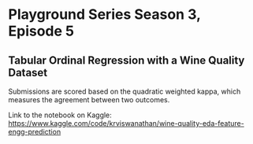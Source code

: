 # Playground Series Season 3, Episode 5
## Tabular Ordinal Regression with a Wine Quality Dataset

Submissions are scored based on the quadratic weighted kappa, which measures the agreement between two outcomes.

Link to the notebook on Kaggle: https://www.kaggle.com/code/krviswanathan/wine-quality-eda-feature-engg-prediction
